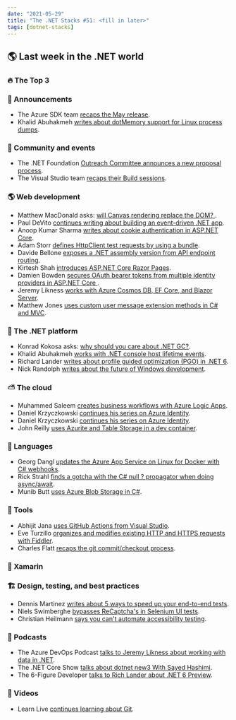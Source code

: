 ```yaml
---
date: "2021-05-29"
title: "The .NET Stacks #51: <fill in later>"
tags: [dotnet-stacks]
---
```


## 🌎 Last week in the .NET world

### 🔥 The Top 3

### 📢 Announcements

- The Azure SDK team [recaps the May release](https://devblogs.microsoft.com/azure-sdk/azure-sdk-release-may-2021).
- Khalid Abuhakmeh [writes about dotMemory support for Linux process dumps](https://blog.jetbrains.com/dotnet/2021/05/18/dotmemory-support-for-linux-process-dumps/).

### 📅 Community and events

- The .NET Foundation [Outreach Committee announces a new proposal process](https://dotnetfoundation.org/blog/2021/05/19/wg-outreach-proposals).
- The Visual Studio team [recaps their Build sessions](https://devblogs.microsoft.com/visualstudio/the-visual-studio-family-welcomes-you-at-microsoft-build-2021).

### 🌎 Web development

- Matthew MacDonald asks: [will Canvas rendering replace the DOM?
](https://medium.com/young-coder/the-future-web-will-canvas-rendering-replace-the-dom-847be872884c).
- Paul DeVito [continues writing about building an event-driven .NET app](https://wrapt.dev/blog/building-an-event-driven-dotnet-application-setting-up-masstransit-and-rabbitmq).
- Anoop Kumar Sharma [writes about cookie authentication in ASP.NET Core](https://www.c-sharpcorner.com/article/cookie-authentication-in-asp-net-core/).
- Adam Storr [defines HttpClient test requests by using a bundle](https://adamstorr.azurewebsites.net/blog/defining-httpclient-test-requests-by-using-a-bundle).
- Davide Bellone [exposes a .NET assembly version from API endpoint routing](https://www.code4it.dev/blog/assembly-version-via-api-endpoint-routing).
- Kirtesh Shah [introduces ASP.NET Core Razor Pages](https://www.c-sharpcorner.com/article/introduction-to-asp-net-core-razor-pages/).
- Damien Bowden [secures OAuth bearer tokens from multiple identity providers in ASP.NET Core
](https://damienbod.com/2021/05/17/securing-multiple-identity-provider-oauth-bearer-tokens-in-an-asp-net-core-api/).
- Jeremy Likness [works with Azure Cosmos DB, EF Core, and Blazor Server](https://blog.jeremylikness.com/blog/azure-cosmos-db-with-ef-core-on-blazor-server/).
- Matthew Jones [uses custom user message extension methods in C# and MVC](https://exceptionnotfound.net/custom-user-message-extension-methods-in-csharp-and-dotnet-5-mvc/).

### 🥅 The .NET platform

- Konrad Kokosa asks: [why should you care about .NET GC?](https://tooslowexception.com/why-should-you-care-about-net-gc/).
- Khalid Abuhakmeh [works with .NET console host lifetime events](https://khalidabuhakmeh.com/working-with-dotnet-console-host-lifetime-events).
- Richard Lander [writes about profile guided optimization (PGO) in .NET 6](https://devblogs.microsoft.com/dotnet/conversation-about-pgo).
- Nick Randolph [writes about the future of Windows development](https://www.infoq.com/articles/future-windows-other-platforms-development/).

### ⛅ The cloud

- Muhammed Saleem [creates business workflows with Azure Logic Apps](https://code-maze.com/creating-business-workflows-with-azure-logic-apps/).
- Daniel Krzyczkowski [continues his series on Azure Identity](https://daniel-krzyczkowski.github.io/Lost-In-Azure-Cloud-Identity-Serie-Part5/).
- Daniel Krzyczkowski [continues his series on Azure Identity](https://daniel-krzyczkowski.github.io/Lost-In-Azure-Cloud-Identity-Serie-Part7/).
- John Reilly [uses Azurite and Table Storage in a dev container](https://blog.johnnyreilly.com/2021/05/15/azurite-and-table-storage-dev-container/).

### 📔 Languages

- Georg Dangl [updates the Azure App Service on Linux for Docker with C# webhooks](https://blog.dangl.me/archive/updating-azure-app-service-on-linux-for-docker-via-webhooks-from-c/).
- Rick Strahl [finds a gotcha with the C# null ? propagator when doing async/await](https://weblog.west-wind.com/posts/2021/May/15/Async-Await-with-the-Null-Propagator).
- Munib Butt [uses Azure Blob Storage in C#](https://www.c-sharpcorner.com/article/using-azure-blob-storage-in-c-sharp/).

### 🔧 Tools

- Abhijit Jana [uses GitHub Actions from Visual Studio](https://dailydotnettips.com/ci-cd-using-github-actions-workflow-directly-from-visual-studio/).
- Eve Turzillo [organizes and modifies existing HTTP and HTTPS requests with Fiddler](https://www.telerik.com/blogs/how-to-organize-and-modify-existing-http-https-requests).
- Charles Flatt [recaps the git commit/checkout process](https://www.softwaremeadows.com/posts/git_commit_checkout_is_a_snapshot__not_a_delta/).

### 📱 Xamarin


### 🏗 Design, testing, and best practices

- Dennis Martinez [writes about 5 ways to speed up your end-to-end tests](https://www.telerik.com/blogs/5-ways-to-speed-up-your-end-to-end-tests).
- Niels Swimberghe [bypasses ReCaptcha's in Selenium UI tests](https://swimburger.net/blog/dotnet/how-to-bypass-recaptchas-in-selenium-ui-tests).
- Christian Heilmann [says you can't automate accessibility testing](https://christianheilmann.com/2021/05/17/you-cant-automate-accessibility-testing/).

### 🎤 Podcasts

- The Azure DevOps Podcast [talks to Jeremy Likness about working with data in .NET](http://azuredevopspodcast.clear-measure.com/jeremy-likness-on-working-with-data-on-net-episode-141).
- The .NET Core Show [talks about dotnet new3 With Sayed Hashimi](https://dotnetcore.show/episode-76-dotnet-new3-with-sayed-hashimi/).
- The 6-Figure Developer [talks to Rich Lander about .NET 6 Preview](https://6figuredev.com/podcast/episode-196-net-6-preview-with-rich-lander/).

### 🎥 Videos

- Learn Live [continues learning about Git](https://channel9.msdn.com/Shows/Learn-Live/Learn-Git-Episode-4-Visual-Studio-Code-and-GitHub?WT.mc_id=DOP-MVP-4025064).

